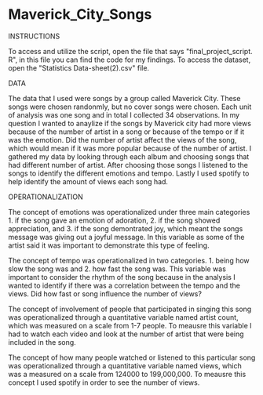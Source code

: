 # Maverick_City_Songs 
INSTRUCTIONS 

To access and utilize the script, open the file that says "final_project_script. R", in this file you can find the code for my findings. To access the dataset, open the "Statistics Data-sheet(2).csv" file. 

DATA

The data that I used were songs by a group called Maverick City. These songs were chosen randonmly, but no cover songs were chosen. Each unit of analysis was one song and in total I collected 34 observations. In my question I wanted to anaylize if the songs by Maverick city had more views because of the number of artist in a song or because of the tempo or if it was the emotion. Did the number of artist affect the views of the song, which would mean if it was more popular because of the number of artist. I gathered my data by looking through each album and choosing songs that had different number of artist. After choosing those songs I listened to the songs to identify the different emotions and tempo. Lastly I used spotify to help identify the amount of views each song had. 

OPERATIONALIZATION

The concept of emotions was operationalized under three main categories 1. if the song gave an emotion of adoration, 2. if the song showed appreciation, and 3. if the song demontrated joy, which meant the songs message was giving out a joyful message. In this variable as some of the artist said it was important to demonstrate this type of feeling. 

The concept of tempo was operationalized in two categories. 1. being how slow the song was and 2. how fast the song was. This variable was important to consider the rhythm of the song because in the analysis I wanted to identify if there was a correlation between the tempo and the views. Did how fast or song influence the number of views? 

The concept of involvement of people that participated in singing this song was operationalized through a quantitative variable named artist count, which was measured on a scale from 1-7 people. To meausre this variable I had to watch each video and look at the number of artist that were being included in the song. 

The concept of how many people watched or listened to this particular song was operationalized through a quantitative variable named views, which was a measured on a scale from 124000 to 199,000,000. To meausre this concept I used spotify in order to see the number of views. 
